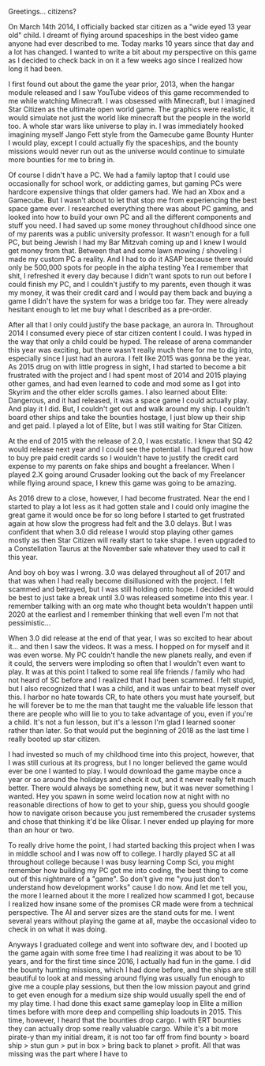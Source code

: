 Greetings... citizens?

On March 14th 2014, I officially backed star citizen as a "wide eyed 13 year old" child. I dreamt of flying around spaceships in the best video game anyone had ever described to me. Today marks 10 years since that day and a lot has changed. I wanted to write a bit about my perspective on this game as I decided to check back in on it a few weeks ago since I realized how long it had been.

I first found out about the game the year prior, 2013, when the hangar module released and I saw YouTube videos of this game recommended to me while watching Minecraft. I was obsessed with Minecraft, but I imagined Star Citizen as the ultimate open world game. The graphics were realistic, it would simulate not just the world like minecraft but the people in the world too. A whole star wars like universe to play in. I was immediately hooked imagining myself Jango Fett style from the Gamecube game Bounty Hunter I would play, except I could actually fly the spaceships, and the bounty missions would never run out as the universe would continue to simulate more bounties for me to bring in. 

Of course I didn't have a PC. We had a family laptop that I could use occasionally for school work, or addicting games, but gaming PCs were hardcore expensive things that older gamers had. We had an Xbox and a Gamecube. But I wasn't about to let that stop me from experiencing the best space game ever. I researched everything there was about PC gaming, and looked into how to build your own PC and all the different components and stuff you need. I had saved up some money throughout childhood since one of my parents was a public university professor. It wasn't enough for a full PC, but being Jewish I had my Bar Mitzvah coming up and I knew I would get money from that. Between that and some lawn mowing / shoveling I made my custom PC a reality. And I had to do it ASAP because there would only be 500,000 spots for people in the alpha testing Yea I remember that shit, I refreshed it every day because I didn't want spots to run out before I could finish my PC, and I couldn't justify to my parents, even though it was my money, it was their credit card and I would pay them back and buying a game I didn't have the system for was a bridge too far. They were already hesitant enough to let me buy what I described as a pre-order.

After all that I only could justify the base package, an aurora ln. Throughout 2014 I consumed every piece of star citizen content I could. I was hyped in the way that only a child could be hyped. The release of arena commander this year was exciting, but there wasn't really much there for me to dig into, especially since I just had an aurora. I felt like 2015 was gonna be the year. As 2015 drug on with little progress in sight, I had started to become a bit frustrated with the project and I had spent most of 2014 and 2015 playing other games, and had even learned to code and mod some as I got into Skyrim and the other elder scrolls games. I also learned about Elite: Dangerous, and it had released, it was a space game I could actually play. And play it I did. But, I couldn't get out and walk around my ship. I couldn't board other ships and take the bounties hostage, I just blow up their ship and get paid. I played a lot of Elite, but I was still waiting for Star Citizen.

At the end of 2015 with the release of 2.0, I was ecstatic. I knew that SQ 42 would release next year and I could see the potential. I had figured out how to buy pre paid credit cards so I wouldn't have to justify the credit card expense to my parents on fake ships and bought a freelancer. When I played 2.X going around Crusader looking out the back of my Freelancer while flying around space, I knew this game was going to be amazing.

As 2016 drew to a close, however, I had become frustrated. Near the end I started to play a lot less as it had gotten stale and I could only imagine the great game it would once be for so long before I started to get frustrated again at how slow the progress had felt and the 3.0 delays. But I was confident that when 3.0 did release I would stop playing other games mostly as then Star Citizen will really start to take shape. I even upgraded to a Constellation Taurus at the November sale whatever they used to call it this year.

And boy oh boy was I wrong. 3.0 was delayed throughout all of 2017 and that was when I had really become disillusioned with the project. I felt scammed and betrayed, but I was still holding onto hope. I decided it would be best to just take a break until 3.0 was released sometime into this year. I remember talking with an org mate who thought beta wouldn't happen until 2020 at the earliest and I remember thinking that well even I'm not that pessimistic...

When 3.0 did release at the end of that year, I was so excited to hear about it... and then I saw the videos. It was a mess. I hopped on for myself and it was even worse. My PC couldn't handle the new planets really, and even if it could, the servers were imploding so often that I wouldn't even want to play. It was at this point I talked to some real life friends / family who had not heard of SC before and I realized that I had been scammed. I felt stupid, but I also recognized that I was a child, and it was unfair to beat myself over this. I harbor no hate towards CR, to hate others you must hate yourself, but he will forever be to me the man that taught me the valuable life lesson that there are people who will lie to you to take advantage of you, even if you're a child. It's not a fun lesson, but it's a lesson I'm glad I learned sooner rather than later. So that would put the beginning of 2018 as the last time I really booted up star citizen. 

I had invested so much of my childhood time into this project, however, that I was still curious at its progress, but I no longer believed the game would ever be one I wanted to play. I would download the game maybe once a year or so around the holidays and check it out, and it never really felt much better. There would always be something new, but it was never something I wanted. Hey you spawn in some weird location now at night with no reasonable directions of how to get to your ship, guess you should google how to navigate orison because you just remembered the crusader systems and chose that thinking it'd be like Olisar. I never ended up playing for more than an hour or two.

To really drive home the point, I had started backing this project when I was in middle school and I was now off to college. I hardly played SC at all throughout college because I was busy learning Comp Sci, you might remember how building my PC got me into coding, the best thing to come out of this nightmare of a "game". So don't give me "you just don't understand how development works" cause I do now. And let me tell you, the more I learned about it the more I realized how scammed I got, because I realized how insane some of the promises CR made were from a technical perspective. The AI and server sizes are the stand outs for me. I went several years without playing the game at all, maybe the occasional video to check in on what it was doing. 

Anyways I graduated college and went into software dev, and I booted up the game again with some free time I had realizing it was about to be 10 years, and for the first time since 2016, I actually had fun in the game. I did the bounty hunting missions, which I had done before, and the ships are still beautiful to look at and messing around flying was usually fun enough to give me a couple play sessions, but then the low mission payout and grind to get even enough for a medium size ship would usually spell the end of my play time. I had done this exact same gameplay loop in Elite a million times before with more deep and compelling ship loadouts in 2015. This time, however, I heard that the bounties drop cargo. I with ERT bounties they can actually drop some really valuable cargo. While it's a bit more pirate-y than my initial dream, it is not too far off from find bounty > board ship > stun gun > put in box > bring back to planet > profit. All that was missing was the part where I have to